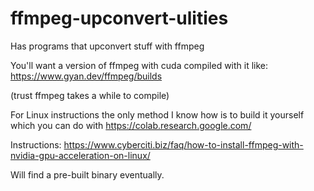 # ffmpeg-upconvert-ulities
Has programs that upconvert stuff with ffmpeg

You'll want a version of ffmpeg with cuda compiled with it like:
https://www.gyan.dev/ffmpeg/builds

(trust ffmpeg takes a while to compile)

For Linux instructions the only method I know how is to build it yourself which you can do with
https://colab.research.google.com/

Instructions:
https://www.cyberciti.biz/faq/how-to-install-ffmpeg-with-nvidia-gpu-acceleration-on-linux/

Will find a pre-built binary eventually.
